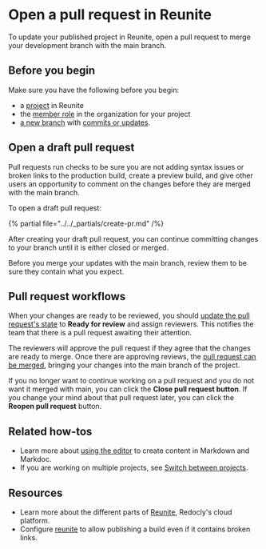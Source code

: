 # Open a pull request in Reunite

To update your published project in Reunite, open a pull request to merge your development branch with the main branch.

## Before you begin

Make sure you have the following before you begin:

- a [project](../../setup/concepts/projects.md) in Reunite
- the [member role](../../setup/concepts/roles.md#organization-roles) in the organization for your project
- [a new branch](./use-editor.md#create-a-new-branch) with [commits or updates](./use-editor.md#commit-updates).

## Open a draft pull request

Pull requests run checks to be sure you are not adding syntax issues or broken links to the production build, create a preview build, and give other users an opportunity to comment on the changes before they are merged with the main branch.

To open a draft pull request:

{% partial file="../../_partials/create-pr.md" /%}

After creating your draft pull request, you can continue committing changes to your branch until it is either closed or merged.

Before you merge your updates with the main branch, review them to be sure they contain what you expect.

## Pull request workflows

When your changes are ready to be reviewed, you should [update the pull request's state](./manage-pull-requests.md#update-state) to **Ready for review** and assign reviewers.
This notifies the team that there is a pull request awaiting their attention.

The reviewers will approve the pull request if they agree that the changes are ready to merge.
Once there are approving reviews, the [pull request can be merged](./review-pull-request.md#merge-a-pull-request), bringing your changes into the main branch of the project.

If you no longer want to continue working on a pull request and you do not want it merged with main, you can click the **Close pull request button**.
If you change your mind about that pull request later, you can click the **Reopen pull request** button.

## Related how-tos

- Learn more about [using the editor](./use-editor.md) to create content in Markdown and Markdoc.
- If you are working on multiple projects, see [Switch between projects](./switch-between-projects.md).

## Resources

- Learn more about the different parts of [Reunite](../concepts/reunite.md), Redocly's cloud platform.
- Configure [reunite](../../config/reunite.md) to allow publishing a build even if it contains broken links.
